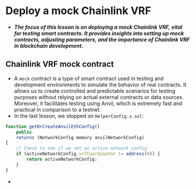 # Deploy a mock Chainlink VRF
- ***The focus of this lesson is on deploying a mock Chainlink VRF, vital for testing smart contracts. It provides insights into setting up mock contracts, adjusting parameters, and the importance of Chainlink VRF in blockchain development.***

## Chainlink VRF mock contract
- A `mock` contract is a type of smart contract used in testing and development environments to simulate the behavior of real contracts. It allows us to create controlled and predictable scenarios for testing purposes without relying on actual external contracts or data sources. Moreover, it facilitates testing using Anvil, which is extremely fast and practical in comparison to a testnet.
- In the last lesson, we stopped on `HelperConfig.s.sol`:

```javascript
function getOrCreateAnvilEthConfig()
    public
    returns (NetworkConfig memory anvilNetworkConfig)
{
    // Check to see if we set an active network config
    if (activeNetworkConfig.vrfCoordinator != address(0)) {
        return activeNetworkConfig;
    }
}
```

- 